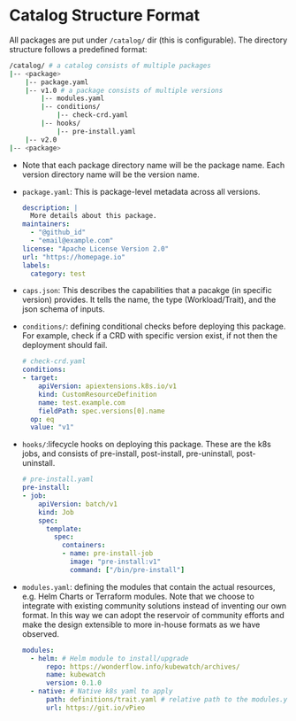# Catalog Structure Format

All packages are put under `/catalog/` dir (this is configurable). The directory structure follows a predefined format:

```bash
/catalog/ # a catalog consists of multiple packages 
|-- <package>
    |-- package.yaml
    |-- v1.0 # a package consists of multiple versions
        |-- modules.yaml
        |-- conditions/
            |-- check-crd.yaml
        |-- hooks/
            |-- pre-install.yaml
    |-- v2.0
|-- <package>
```

- Note that each package directory name will be the package name. Each version directory name will be the version name.

- `package.yaml`: This is package-level metadata across all versions.

  ```yaml
  description: |
    More details about this package.
  maintainers:
    - "@github_id"
    - "email@example.com"
  license: "Apache License Version 2.0"
  url: "https://homepage.io"
  labels:
    category: test
  ```

- `caps.json`: This describes the capabilities that a pacakge (in specific version) provides. It tells the name, the type (Workload/Trait), and the json schema of inputs.

- `conditions/`: defining conditional checks before deploying this package. For example, check if a CRD with specific version exist, if not then the deployment should fail.

  ```yaml
  # check-crd.yaml
  conditions:
  - target:
      apiVersion: apiextensions.k8s.io/v1
      kind: CustomResourceDefinition
      name: test.example.com
      fieldPath: spec.versions[0].name
    op: eq
    value: "v1"
  ```

- `hooks/`:lifecycle hooks on deploying this package. These are the k8s jobs, and consists of pre-install, post-install, pre-uninstall, post-uninstall.

  ```yaml
  # pre-install.yaml
  pre-install:
  - job:
      apiVersion: batch/v1
      kind: Job
      spec:
        template:
          spec:
            containers:
            - name: pre-install-job
              image: "pre-install:v1"
              command: ["/bin/pre-install"]
  ```

- `modules.yaml`: defining the modules that contain the actual resources, e.g. Helm Charts or Terraform modules. Note that we choose to integrate with existing community solutions instead of inventing our own format. In this way we can adopt the reservoir of community efforts and make the design extensible to more in-house formats as we have observed.

  ```yaml
  modules:
    - helm: # Helm module to install/upgrade
        repo: https://wonderflow.info/kubewatch/archives/
        name: kubewatch
        version: 0.1.0
    - native: # Native k8s yaml to apply
        path: definitions/trait.yaml # relative path to the modules.yaml
        url: https://git.io/vPieo
  ```